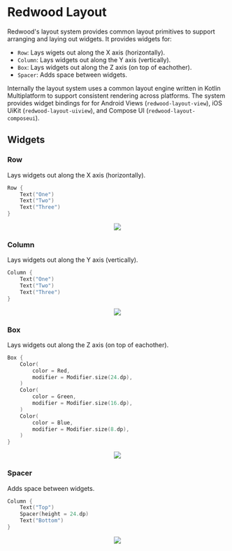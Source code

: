 # Redwood Layout

Redwood's layout system provides common layout primitives to support arranging and laying out widgets. It provides widgets for:

- `Row`: Lays wigets out along the X axis (horizontally).
- `Column`: Lays widgets out along the Y axis (vertically).
- `Box`: Lays widgets out along the Z axis (on top of eachother).
- `Spacer`: Adds space between widgets.

Internally the layout system uses a common layout engine written in Kotlin Multiplatform to support consistent rendering across platforms. The system provides widget bindings for for Android Views (`redwood-layout-view`), iOS UiKit (`redwood-layout-uiview`), and Compose UI (`redwood-layout-composeui`).

## Widgets

### Row

Lays widgets out along the X axis (horizontally). 

```kotlin
Row {
    Text("One")
    Text("Two")
    Text("Three")
}
```

<p style="text-align: center;">
    <img src="../docs_images/row1.png">
</p>

### Column

Lays widgets out along the Y axis (vertically). 

```kotlin
Column {
    Text("One")
    Text("Two")
    Text("Three")
}
```

<p style="text-align: center;">
    <img src="../docs_images/column1.png">
</p>

### Box

Lays widgets out along the Z axis (on top of eachother).

```kotlin
Box {
    Color(
        color = Red,
        modifier = Modifier.size(24.dp),
    )
    Color(
        color = Green,
        modifier = Modifier.size(16.dp),
    )
    Color(
        color = Blue,
        modifier = Modifier.size(8.dp),
    )
}
```

<p style="text-align: center;">
    <img src="../docs_images/box1.png">
</p>

### Spacer

Adds space between widgets.

```kotlin
Column {
    Text("Top")
    Spacer(height = 24.dp)
    Text("Bottom")
}
```

<p style="text-align: center;">
    <img src="../docs_images/spacer1.png">
</p>
